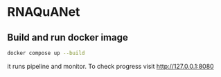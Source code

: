# RNAQuANet

## Build and run docker image
```bash
docker compose up --build
```

it runs pipeline and monitor. To check progress visit http://127.0.0.1:8080
